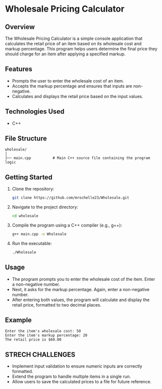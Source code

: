# Wholesale Pricing Calculator

## Overview

The Wholesale Pricing Calculator is a simple console application that calculates the retail price of an item based on its wholesale cost and markup percentage. This program helps users determine the final price they should charge for an item after applying a specified markup.

## Features

- Prompts the user to enter the wholesale cost of an item.
- Accepts the markup percentage and ensures that inputs are non-negative.
- Calculates and displays the retail price based on the input values.

## Technologies Used

- C++

## File Structure

```
wholesale/
│
├── main.cpp          # Main C++ source file containing the program logic
```

## Getting Started

1. Clone the repository:
   ```bash
   git clone https://github.com/mrochelle23/Wholesale.git
   ```
2. Navigate to the project directory:
   ```bash
   cd wholesale
   ```
3. Compile the program using a C++ compiler (e.g., g++):

   ```bash
   g++ main.cpp -o Wholesale
   ```

4. Run the executable:
   ```bash
   ./Wholesale
   ```

## Usage

- The program prompts you to enter the wholesale cost of the item. Enter a non-negative number.
- Next, it asks for the markup percentage. Again, enter a non-negative number.
- After entering both values, the program will calculate and display the retail price, formatted to two decimal places.

## Example

```
Enter the item's wholesale cost: 50
Enter the item's markup percentage: 20
The retail price is $60.00
```

## STRECH CHALLENGES
- Implement input validation to ensure numeric inputs are correctly formatted.
- Extend the program to handle multiple items in a single run.
- Allow users to save the calculated prices to a file for future reference.
